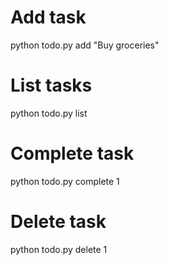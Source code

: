 # Add task
python todo.py add "Buy groceries"

# List tasks
python todo.py list

# Complete task
python todo.py complete 1

# Delete task
python todo.py delete 1
